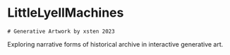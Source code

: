 # LittleLyellMachines
~~~~~~~~~~~~~~~~~~~~~~~~~~~~~~~~~~
# Generative Artwork by xsten 2023
~~~~~~~~~~~~~~~~~~~~~~~~~~~~~~~~~~
Exploring narrative forms of historical archive in interactive generative art.
